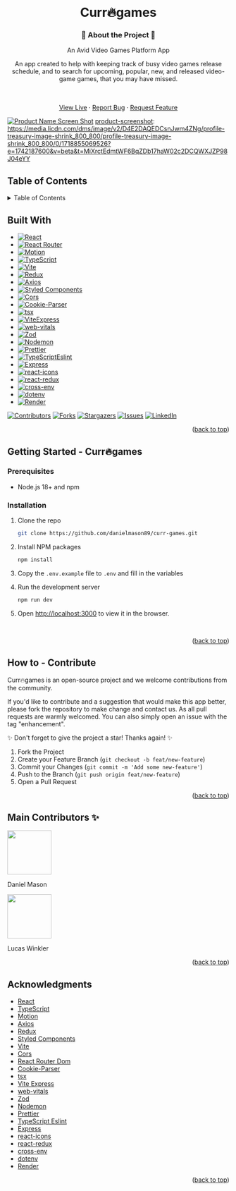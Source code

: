 <!-- Improved compatibility of back to top link: See: https://github.com/othneildrew/Best-README-Template/pull/73 -->

<a id="readme-top"></a>

<!--
*** Thanks for checking out the Best-README-Template. If you have a suggestion
*** that would make this better, please fork the repo and create a pull request
*** or simply open an issue with the tag "enhancement".
*** Don't forget to give the project a star!
*** Thanks again! Now go create something AMAZING! :D
-->

<!-- PROJECT SHIELDS -->
<!--
*** I'm using markdown "reference style" links for readability.
*** Reference links are enclosed in brackets [ ] instead of parentheses ( ).
*** See the bottom of this document for the declaration of the reference variables
*** for contributors-url, forks-url, etc. This is an optional, concise syntax you may use.
*** https://www.markdownguide.org/basic-syntax/#reference-style-links
-->

<br />
<div align="center">

# Curr🔥games

### 🚀 About the Project 🚀

  <div align="center">
    <p>An Avid Video Games Platform App</p>
    <p>An app created to help with keeping track of busy video games release schedule, and to search for upcoming, popular, new, and released video-game games, that you may have missed.  
    </div>
    <br />
    <br />
    <a href="https://curr-games.netlify.app/">View Live</a>
    &middot;
    <a href="https://github.com/danielmason89/curr-games/issues/new?labels=bug&template=bug-report---.md">Report Bug</a>
    &middot;
    <a href="https://github.com/danielmason89/curr-games/issues/new?labels=enhancement&template=feature-request---.md">Request Feature</a>
  </p>
</div>

[![Product Name Screen Shot][product-screenshot]](https://curr-games.onrender.com/)
[product-screenshot]: https://media.licdn.com/dms/image/v2/D4E2DAQEDCsnJwm4ZNg/profile-treasury-image-shrink_800_800/profile-treasury-image-shrink_800_800/0/1718855069526?e=1742187600&v=beta&t=MiXrctEdmtWF6BqZDb17haW02c2DCQWXJZP98J04eYY

## Table of Contents

<!-- TABLE OF CONTENTS -->
<details>
  <summary>Table of Contents</summary>
  <ol>
    <li>
      <a href="#about-the-project">About The Project</a>
      <ul>
        <li><a href="#built-with">Built With</a></li>
      </ul>
    </li>
    <li>
      <a href="#getting-started">Getting Started</a>
      <ul>
        <li><a href="#prerequisites">Prerequisites</a></li>
        <li><a href="#installation">Installation</a></li>
      </ul>
    </li>
    <li><a href="#contribute">Contributing</a></li>
    <li><a href="#acknowledgments">Acknowledgments</a></li>
  </ol>
</details>

## Built With

- [![React][React.js]][React-url]
- [![React Router][React Router]][React Router-url]
- [![Motion][Motion]][Motion-url]
- [![TypeScript][TypeScript]][TypeScript-url]
- [![Vite][Vite]][Vite-url]
- [![Redux][Redux]][Redux-url]
- [![Axios][Axios]][Axios-url]
- [![Styled Components][Styled Components]][Styled Components-url]
- [![Cors][Cors]][Cors-url]
- [![Cookie-Parser][Cookie-Parser]][Cookie-Parser-url]
- [![tsx][tsx]][tsx-url]
- [![ViteExpress][ViteExpress]][ViteExpress-url]
- [![web-vitals][web-vitals]][web-vitals-url]
- [![Zod][Zod]][Zod-url]
- [![Nodemon][Nodemon]][Nodemon-url]
- [![Prettier][Prettier]][Prettier-url]
- [![TypeScriptEslint][TypeScriptEslint]][typescript-eslint-url]
- [![Express][Express]][Express-url]
- [![react-icons][react-icons]][react-icons-url]
- [![react-redux][react-redux]][react-redux-url]
- [![cross-env][cross-env]][cross-env-url]
- [![dotenv][dotenv]][dotenv-url]
- [![Render][Render]][Render-url]

[![Contributors][contributors-shield]][contributors-url]
[![Forks][forks-shield]][forks-url]
[![Stargazers][stars-shield]][stars-url]
[![Issues][issues-shield]][issues-url]
[![LinkedIn][linkedin-shield]][linkedin-url]

<p align="right">(<a href="#readme-top">back to top</a>)</p>

<!-- GETTING STARTED -->

## Getting Started - Curr🔥games

<h3>Prerequisites</h3>

- Node.js 18+ and npm

### Installation
1. Clone the repo
   ```sh
   git clone https://github.com/danielmason89/curr-games.git
   ```
2. Install NPM packages
   ```sh
   npm install
   ```
3. Copy the `.env.example` file to `.env` and fill in the variables

4. Run the development server

   ```sh
   npm run dev
   ```

5. Open [http://localhost:3000](http://localhost:3000) to view it in the browser.
<br/>

<p align="right">(<a href="#readme-top">back to top</a>)</p>

<!-- CONTRIBUTE -->

## How to - Contribute

Curr🔥games is an open-source project and we welcome contributions from the community.

If you'd like to contribute and a suggestion that would make this app better, please fork the repository to make change and contact us. As all pull requests are warmly welcomed.
You can also simply open an issue with the tag "enhancement".

✨ Don't forget to give the project a star! Thanks again! ✨

1. Fork the Project
2. Create your Feature Branch (`git checkout -b feat/new-feature`)
3. Commit your Changes (`git commit -m 'Add some new-feature'`)
4. Push to the Branch (`git push origin feat/new-feature`)
5. Open a Pull Request

<p align="right">(<a href="#readme-top">back to top</a>)</p>

## Main Contributors ✨

<div>
  <img src="https://avatars.githubusercontent.com/u/77700361?v=4" width="100" height="100" />
  <p>Daniel Mason</p>
  <img src="https://avatars.githubusercontent.com/u/43054519?v=4" width="100" height="100" />
  <p>Lucas Winkler</p>
</div>

<p align="right">(<a href="#readme-top">back to top</a>)</p>

<!-- ACKNOWLEDGMENTS -->

## Acknowledgments

- [React](https://react.dev/)
- [TypeScript](https://www.typescriptlang.org/)
- [Motion](https://motion.dev/)
- [Axios](https://axios-http.com/)
- [Redux](https://redux.js.org/)
- [Styled Components](https://styled-components.com/)
- [Vite](https://vite.dev/)
- [Cors](https://developer.mozilla.org/en-US/docs/Web/HTTP/CORS)
- [React Router Dom](https://www.npmjs.com/package/react-router-dom)
- [Cookie-Parser](https://www.npmjs.com/package/cookie-parser)
- [tsx](https://www.npmjs.com/package/tsx)
- [Vite Express](https://www.npmjs.com/package/vite-express)
- [web-vitals](https://www.npmjs.com/package/web-vitals)
- [Zod](https://zod.dev/)
- [Nodemon](https://nodemon.io/)
- [Prettier](https://prettier.io/)
- [TypeScript Eslint](https://typescript-eslint.io/)
- [Express](https://expressjs.com/)
- [react-icons](https://react-icons.github.io/react-icons/)
- [react-redux](https://react-redux.js.org/)
- [cross-env](https://www.npmjs.com/package/cross-env)
- [dotenv](https://www.npmjs.com/package/dotenv)
- [Render](https://render.com/)

<p align="right">(<a href="#readme-top">back to top</a>)</p>

<!-- MARKDOWN LINKS & IMAGES -->
<!-- https://www.markdownguide.org/basic-syntax/#reference-style-links -->

[contributors-shield]: https://img.shields.io/github/contributors/danielmason89/curr-games.svg?style=for-the-badge
[contributors-url]: https://github.com/danielmason89/curr-games/graphs/contributors
[forks-shield]: https://img.shields.io/github/forks/danielmason89/curr-games.svg?style=for-the-badge
[forks-url]: https://github.com/danielmason89/curr-games/network/members
[stars-shield]: https://img.shields.io/github/stars/danielmason89/curr-games.svg?style=for-the-badge
[stars-url]: https://github.com/danielmason89/curr-games/stargazers
[issues-shield]: https://img.shields.io/github/issues/danielmason89/curr-games.svg?style=for-the-badge
[issues-url]: https://github.com/danielmason89/curr-games/issues
[license-shield]: https://img.shields.io/github/license/danielmason89/curr-games.svg?style=for-the-badge
[license-url]: https://github.com/danielmason89/curr-games/blob/master/LICENSE.txt
[linkedin-shield]: https://img.shields.io/badge/-LinkedIn-black.svg?style=for-the-badge&logo=linkedin&colorB=555
[linkedin-url]: https://www.linkedin.com/in/daniel-mason-dev/
[product-screenshot]: images/screenshot.png
[React.js]: https://img.shields.io/badge/React-20232A?style=for-the-badge&logo=react&logoColor=61DAFB
[React-url]: https://reactjs.org/
[TypeScript]: https://img.shields.io/badge/TypeScript-3178C6?logo=typescript&logoColor=fff
[TypeScript-url]: https://www.typescriptlang.org/
[React Router]: https://img.shields.io/badge/React%20Router-CA4245?logo=reactrouter&logoColor=fff&style=flat
[React Router-url]: https://reactrouter.com/
[Vite]: https://img.shields.io/badge/Vite-646CFF?logo=vite&logoColor=fff&style=flat
[Vite-url]: https://vite.dev/
[Motion]: https://img.shields.io/badge/Framer-05F?logo=framer&logoColor=fff&style=flat
[Motion-url]: https://motion.dev/
[Vite]: https://img.shields.io/badge/Vite-646CFF?logo=vite&logoColor=fff&style=flat
[Vite-url]: https://vite.dev/
[Redux]: https://img.shields.io/badge/Redux-764ABC?logo=redux&logoColor=fff&style=flat
[Redux-url]: https://redux.js.org/
[Axios]: https://img.shields.io/badge/Axios-5A29E4?logo=axios&logoColor=fff&style=flat
[Axios-url]: https://axios-http.com/
[Styled Components]: https://img.shields.io/badge/styled--components-DB7093?logo=styledcomponents&logoColor=fff&style=flat
[Styled Components-url]: https://styled-components.com/
[Cors]: https://img.shields.io/badge/Cors-00C7B7?logoColor=fff&style=flat
[Cors-url]: https://developer.mozilla.org/en-US/docs/Web/HTTP/CORS
[react-router-dom]: https://img.shields.io/badge/react-router-dom-00C7B7?logoColor=fff&style=flat
[react-router-dom-url]: https://www.npmjs.com/package/react-router-dom
[Cookie-Parser]: https://img.shields.io/badge/cookie-parser-00C7B7?logoColor=fff&style=flat
[Cookie-Parser-url]: https://www.npmjs.com/package/cookie-parser
[tsx]: https://img.shields.io/badge/tsx-00C7B7?logoColor=fff&style=flat
[tsx-url]: https://www.npmjs.com/package/tsx
[ViteExpress]: https://img.shields.io/badge/vite-express-00C7B7?logoColor=fff&style=flat
[ViteExpress-url]: https://www.npmjs.com/package/vite-express
[web-vitals]: https://img.shields.io/badge/web-vitals-00C7B7?logoColor=fff&style=flat
[web-vitals-url]: https://www.npmjs.com/package/web-vitals
[Zod]: https://img.shields.io/badge/Zod-3E67B1?logoColor=fff&style=flat
[Zod-url]: https://zod.dev/
[Nodemon]: https://img.shields.io/badge/Nodemon-76D04B?logoColor=fff&style=flat
[Nodemon-url]: https://nodemon.io/
[Prettier]: https://img.shields.io/badge/Prettier-F7B93E?logoColor=fff&style=flat
[Prettier-url]: https://prettier.io/
[TypeScriptEslint]: https://img.shields.io/badge/typescript-eslint-3178C6?logoColor=fff&style=flat
[typescript-eslint-url]: https://typescript-eslint.io/
[Express]: https://img.shields.io/badge/Express-000000?logoColor=fff&style=flat
[Express-url]: https://expressjs.com/
[react-icons]: https://img.shields.io/badge/react-icons-61DAFB?logoColor=fff&style=flat
[react-icons-url]: https://react-icons.github.io/react-icons/
[react-redux]: https://img.shields.io/badge/react-redux-764ABC?logoColor=fff&style=flat
[react-redux-url]: https://react-redux.js.org/
[cross-env]: https://img.shields.io/badge/cross-env-ECD53F?logoColor=fff&style=flat
[cross-env-url]: https://www.npmjs.com/package/cross-env
[dotenv]: https://img.shields.io/badge/dotenv-ECD53F?logoColor=fff&style=flat
[dotenv-url]: https://www.npmjs.com/package/dotenv
[Render]: https://img.shields.io/badge/Render-000000?logoColor=fff&style=flat
[Render-url]: https://render.com/
